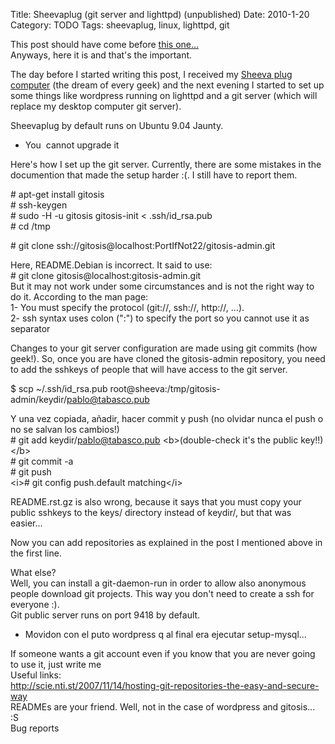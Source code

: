 Title: Sheevaplug (git server and lighttpd) (unpublished)
Date: 2010-1-20
Category: TODO
Tags: sheevaplug, linux, lighttpd, git

This post should have come before [this one...](http://pablogubuntu.blogspot.com/2010/01/adding-new-git-repository.html)  
Anyways, here it is and that's the important.  
  
The day before I started writing this post, I received my [Sheeva plug computer](http://en.wikipedia.org/wiki/SheevaPlug) (the dream of
every geek) and the next evening I started to set up some things like wordpress running on lighttpd and a git server (which will replace my
desktop computer git server).  
  
  
Sheevaplug by default runs on Ubuntu 9.04 Jaunty.  
- You  cannot upgrade it  
  
Here's how I set up the git server. Currently, there are some mistakes in the documention that made the setup harder :(. I still have to
report them.  
  
\# apt-get install gitosis  
\# ssh-keygen  
\# sudo -H -u gitosis gitosis-init &lt; .ssh/id_rsa.pub  
\# cd /tmp  
  
\# git clone ssh://gitosis@localhost:PortIfNot22/gitosis-admin.git  
  
Here, README.Debian is incorrect. It said to use:  
\# git clone gitosis@localhost:gitosis-admin.git  
But it may not work under some circumstances and is not the right way to do it. According to the man page:  
1- You must specify the protocol (git://, ssh://, http://, ...).  
2- ssh syntax uses colon (":") to specify the port so you cannot use it as separator  
  
Changes to your git server configuration are made using git commits (how geek!). So, once you are have cloned the gitosis-admin repository,
you need to add the sshkeys of people that will have access to the git server.  
  
\$ scp \~/.ssh/id_rsa.pub root@sheeva:/tmp/gitosis-admin/keydir/pablo@tabasco.pub  
  
Y una vez copiada, añadir, hacer commit y push (no olvidar nunca el push o no se salvan los cambios!)  
\# git add keydir/pablo@tabasco.pub \<b\>(double-check it's the public key!!)\</b\>  
\# git commit -a  
\# git push  
\<i\>\# git config push.default matching\</i\>  
  
README.rst.gz is also wrong, because it says that you must copy your public sshkeys to the keys/ directory instead of keydir/, but that was
easier...  
  
Now you can add repositories as explained in the post I mentioned above in the first line.  
  
What else?  
Well, you can install a git-daemon-run in order to allow also anonymous people download git projects. This way you don't need to create a
ssh for everyone :).  
Git public server runs on port 9418 by default.  
  
  
- Movidon con el puto wordpress q al final era ejecutar setup-mysql...  
  
If someone wants a git account even if you know that you are never going to use it, just write me  
Useful links:  
http://scie.nti.st/2007/11/14/hosting-git-repositories-the-easy-and-secure-way  
READMEs are your friend. Well, not in the case of wordpress and gitosis... :S  
Bug reports
